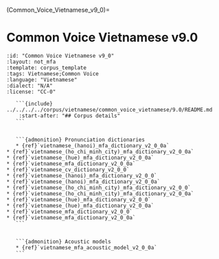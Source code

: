 
(Common_Voice_Vietnamese_v9_0)=
# Common Voice Vietnamese v9.0

``````{corpus} Common Voice Vietnamese v9.0
:id: "Common Voice Vietnamese v9_0"
:layout: not_mfa
:template: corpus_template
:tags: Vietnamese;Common Voice
:language: "Vietnamese"
:dialect: "N/A"
:license: "CC-0"

   ```{include} ../../../../corpus/vietnamese/common_voice_vietnamese/9.0/README.md
    :start-after: "## Corpus details"
   ```


   ```{admonition} Pronunciation dictionaries
   * {ref}`vietnamese_(hanoi)_mfa_dictionary_v2_0_0a`
* {ref}`vietnamese_(ho_chi_minh_city)_mfa_dictionary_v2_0_0a`
* {ref}`vietnamese_(hue)_mfa_dictionary_v2_0_0a`
* {ref}`vietnamese_mfa_dictionary_v2_0_0a`
* {ref}`vietnamese_cv_dictionary_v2_0_0`
* {ref}`vietnamese_(hanoi)_mfa_dictionary_v2_0_0`
* {ref}`vietnamese_(hanoi)_mfa_dictionary_v2_0_0a`
* {ref}`vietnamese_(ho_chi_minh_city)_mfa_dictionary_v2_0_0`
* {ref}`vietnamese_(ho_chi_minh_city)_mfa_dictionary_v2_0_0a`
* {ref}`vietnamese_(hue)_mfa_dictionary_v2_0_0`
* {ref}`vietnamese_(hue)_mfa_dictionary_v2_0_0a`
* {ref}`vietnamese_mfa_dictionary_v2_0_0`
* {ref}`vietnamese_mfa_dictionary_v2_0_0a`
   ```


   ```{admonition} Acoustic models
   * {ref}`vietnamese_mfa_acoustic_model_v2_0_0a`
   ```
``````
